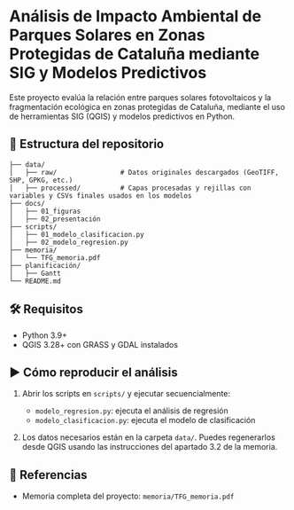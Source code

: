 # Análisis de Impacto Ambiental de Parques Solares en Zonas Protegidas de Cataluña mediante SIG y Modelos Predictivos

Este proyecto evalúa la relación entre parques solares fotovoltaicos y la fragmentación ecológica en zonas protegidas de Cataluña, mediante el uso de herramientas SIG (QGIS) y modelos predictivos en Python.

## 📁 Estructura del repositorio

```
├── data/
│   ├── raw/                # Datos originales descargados (GeoTIFF, SHP, GPKG, etc.)
│   ├── processed/          # Capas procesadas y rejillas con variables y CSVs finales usados en los modelos
├── docs/
│   ├── 01_figuras
│   ├── 02_presentación
├── scripts/
│   ├── 01_modelo_clasificacion.py
│   ├── 02_modelo_regresion.py
├── memoria/
│   └── TFG_memoria.pdf
├── planificación/
│   ├── Gantt
└── README.md
```

## 🛠️ Requisitos

- Python 3.9+
- QGIS 3.28+ con GRASS y GDAL instalados

## ▶️ Cómo reproducir el análisis

1. Abrir los scripts en `scripts/` y ejecutar secuencialmente:
    - `modelo_regresion.py`: ejecuta el análisis de regresión
    - `modelo_clasificacion.py`: ejecuta el modelo de clasificación

2. Los datos necesarios están en la carpeta `data/`. Puedes regenerarlos desde QGIS usando las instrucciones del apartado 3.2 de la memoria.

## 📌 Referencias

- Memoria completa del proyecto: `memoria/TFG_memoria.pdf`
